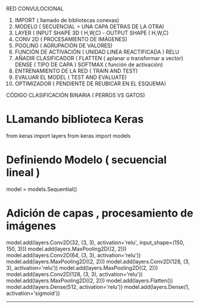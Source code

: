 RED CONVULOCIONAL 

1. IMPORT ( llamado de bibliotecas conexas) 
2. MODELO ( SECUENCIAL = UNA CAPA DETRAS DE LA OTRA)
3. LAYER ( INPUT SHAPE 3D ( H,W,C) - OUTPUT SHAPE ( H,W,C)
4. CONV 2D ( PROCESAMIENTO DE IMÁGENES)
5. POOLING ( AGRUPACIÓN DE VALORES)
6. FUNCIÓN DE ACTIVACIÓN ( UNIDAD LINEA REACTIFICADA ) RELU 
7. AÑADIR CLASIFICADOR ( FLATTEN ( aplanar o transformar a vector) DENSE ( TIPO DE CAPA ) SOFTMAX ( función de activación)
8. ENTRENAMIENTO DE LA RED ( TRAIN AND TEST)
9. EVALUAR EL MODEL ( TEST AND EVALUATE)
10. OPTIMIZADOR ( PENDIENTE DE REUBICAR EN EL ESQUEMA) 


CÓDIGO CLASIFICACIÓN BINARIA ( PERROS VS GATOS) 

# LLamando biblioteca Keras
from keras import layers
from keras import models
# Definiendo Modelo ( secuencial lineal ) 
model = models.Sequential()
# Adición de capas , procesamiento de imágenes 
model.add(layers.Conv2D(32, (3, 3), activation='relu',
input_shape=(150, 150, 3)))
model.add(layers.MaxPooling2D((2, 2)))
model.add(layers.Conv2D(64, (3, 3), activation='relu'))
model.add(layers.MaxPooling2D((2, 2)))
model.add(layers.Conv2D(128, (3, 3), activation='relu'))
model.add(layers.MaxPooling2D((2, 2)))
model.add(layers.Conv2D(128, (3, 3), activation='relu'))
model.add(layers.MaxPooling2D((2, 2)))
model.add(layers.Flatten())
model.add(layers.Dense(512, activation='relu'))
model.add(layers.Dense(1, activation='sigmoid'))
























----------------------------------------------------------------------------------------------------------------------------------------
